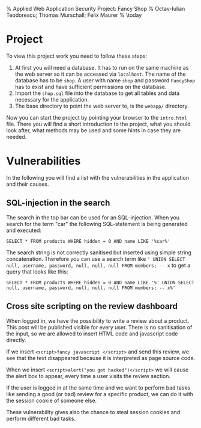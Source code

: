 % Applied Web Application Security Project: Fancy Shop
% Octav-Iulian Teodorescu; Thomas Murschall; Felix Maurer
% \today

# Project
To view this project work you need to follow these steps:

1. At first you will need a database. It has to run on the same machine as the web server so it can be accessed via `localhost`. The name of the database has to be `shop`. A user with name `shop` and password `FancyShop` has to exist and have sufficient permissions on the database.
2. Import the `shop.sql` file into the database to get all tables and data necessary for the application.
3. The base directory to point the web server to, is the `webapp/` directory.

Now you can start the project by pointing your browser to the `intro.html` file. There you will find a short introduction to the project, what you should look after, what methods may be used and some hints in case they are needed.

# Vulnerabilities
In the following you will find a list with the vulnerabilities in the application and their causes.

## SQL-injection in the search
The search in the top bar can be used for an SQL-injection. When you search for the term "car" the following SQL-statement is being generated and executed:

```
SELECT * FROM products WHERE hidden = 0 AND name LIKE '%car%'
```

The search string is not correctly sanitised but inserted using simple string concatenation. Therefore you can use a search term like `' UNION SELECT null, username, password, null, null, null FROM members; -- x` to get a query that looks like this: 

```
SELECT * FROM products WHERE hidden = 0 AND name LIKE '%' UNION SELECT null, username, password, null, null, null FROM members; -- x%'
```

## Cross site scripting on the review dashboard
When logged in, we have the possibility to write a review about a product. This post will be published visible for every user. There is no sanitisation of the input, so we are allowed to insert HTML code and javascript code directly.

If we insert `<script>fancy javascript </script>` and send this review, we see that the text disappeared because it is interpreted as page source code.

When we insert `<script>alert("you got hacked")</script>` we will cause the alert box to appear, every time a user visits the review section.

If the user is logged in at the same time and we want to perform bad tasks like sending a good (or bad) review for a specific product,
we can do it with the session cookie of someone else.

These vulnerability gives also the chance to steal session cookies and perform different bad tasks.
